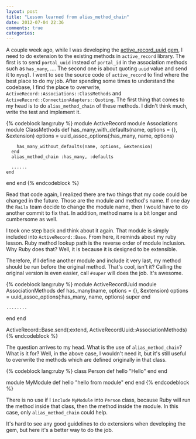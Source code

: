 ```yaml
---
layout: post
title: "Lesson learned from alias_method_chain"
date: 2012-07-04 22:36
comments: true
categories: 
---
```

A couple week ago, while I was developing the [active_record_uuid gem](http://rubygems.org/gems/active_record_uuid), I need to do extension to the existing methods in `active_record` library. The first is to send `portal_uuid` instead of `portal_id` in the association methods such as `has_many`, .... The second one is about quoting `uuid` value and send it to `mysql`. I went to see the source code of `active_record` to find where the best place to do my job. After spending some times to understand the codebase, I find the place to overwrite, `ActiveRecord::Associations::ClassMethods` and `ActiveRecord::ConnectionAdapters::Quoting`. The first thing that comes to my head is to do `alias_method_chain` of these methods. I didn't think much, write the test and implement it.

{% codeblock lang:ruby %}
module ActiveRecord
  module Associations
    module ClassMethods
      def has_many_with_defaults(name, options = {}, &extension)
        options = uuid_assoc_options(:has_many, name, options)
        
        has_many_without_defaults(name, options, &extension)
      end
      alias_method_chain :has_many, :defaults
      
      ......
    end
  end
end
{% endcodeblock %}

Read that code again, I realized there are two things that my code could be changed in the future. Those are the module and method's name. If one day the `Rails` team decide to change the module name, then I would have to do another commit to fix that. In addition, method name is a bit longer and cumbersome as well.

I took one step back and think about it again. That module is simply included into `ActiveRecord::Base`. From here, it reminds about my ruby lesson. Ruby method lookup path is the reverse order of module inclusion. Why Ruby does that? Well, it is because it is designed to be extensible.

Therefore, if I define another module and include it very last, my method should be run before the original method. That's cool, isn't it? Calling the original version is even easier, call `#super` will does the job. It's awesome.

{% codeblock lang:ruby %}
module ActiveRecordUuid
  module AssociationMethods
    def has_many(name, options = {}, &extension)
      options = uuid_assoc_options(:has_many, name, options)
      super
    end
    
    ........
  end
end

ActiveRecord::Base.send(:extend, ActiveRecordUuid::AssociationMethods)
{% endcodeblock %}

The question arrives to my head. What is the use of `alias_method_chain`? What is it for? Well, in the above case, I wouldn't need it, but it's still useful to overwrite the methods which are defined originally in that class.

{% codeblock lang:ruby %}
class Person
  def hello
    "Hello"
  end
end

module MyModule
  def hello
    "hello from module"
  end
end
{% endcodeblock %}

There is no use if I `include` `MyModule` into `Person` class, because Ruby will run the method inside that class, then the method inside the module. In this case, only `alias_method_chain` could help.

It's hard to see any good guidelines to do extensions when developing the gem, but here it's a better way to do the job.
